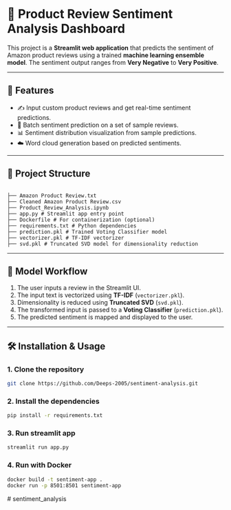 # 🌟 Product Review Sentiment Analysis Dashboard

This project is a **Streamlit web application** that predicts the sentiment of Amazon product reviews using a trained **machine learning ensemble model**. 
The sentiment output ranges from **Very Negative** to **Very Positive**.

---

## 🚀 Features

- ✍️ Input custom product reviews and get real-time sentiment predictions.
- 🔁 Batch sentiment prediction on a set of sample reviews.
- 📊 Sentiment distribution visualization from sample predictions.
- ☁️ Word cloud generation based on predicted sentiments.

---

## 📁 Project Structure

```

├── Amazon Product Review.txt 
├── Cleaned Amazon Product Review.csv 
├── Product_Review_Analysis.ipynb 
├── app.py # Streamlit app entry point 
├── Dockerfile # For containerization (optional) 
├── requirements.txt # Python dependencies 
├── prediction.pkl # Trained Voting Classifier model 
├── vectorizer.pkl # TF-IDF vectorizer 
├── svd.pkl # Truncated SVD model for dimensionality reduction
```


---

## 🧠 Model Workflow

1. The user inputs a review in the Streamlit UI.
2. The input text is vectorized using **TF-IDF** (`vectorizer.pkl`).
3. Dimensionality is reduced using **Truncated SVD** (`svd.pkl`).
4. The transformed input is passed to a **Voting Classifier** (`prediction.pkl`).
5. The predicted sentiment is mapped and displayed to the user.

---

## 🛠️ Installation & Usage

### 1. Clone the repository

```bash
git clone https://github.com/Deeps-2005/sentiment-analysis.git
```

### 2. Install the dependencies

```bash
pip install -r requirements.txt
```


### 3. Run streamlit app

```bash
streamlit run app.py
```

### 4. Run with Docker

```bash
docker build -t sentiment-app .
docker run -p 8501:8501 sentiment-app
```

#   s e n t i m e n t _ a n a l y s i s  
 